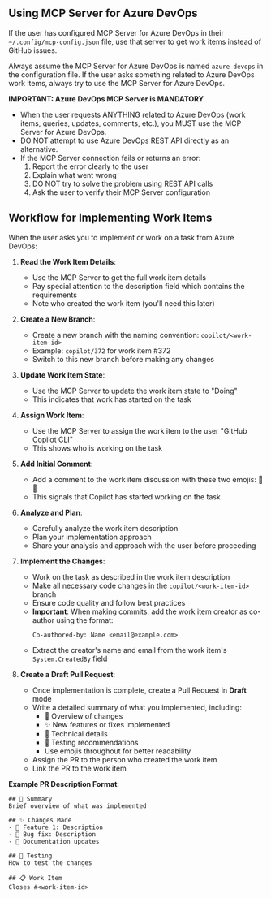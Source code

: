 ## Using MCP Server for Azure DevOps

If the user has configured MCP Server for Azure DevOps in their `~/.config/mcp-config.json` file, use that server to get work items instead of GitHub issues.

Always assume the MCP Server for Azure DevOps is named `azure-devops` in the configuration file. If the user asks something related to Azure DevOps work items, always try to use the MCP Server for Azure DevOps.

**IMPORTANT: Azure DevOps MCP Server is MANDATORY**
- When the user requests ANYTHING related to Azure DevOps (work items, queries, updates, comments, etc.), you MUST use the MCP Server for Azure DevOps.
- DO NOT attempt to use Azure DevOps REST API directly as an alternative.
- If the MCP Server connection fails or returns an error:
  1. Report the error clearly to the user
  2. Explain what went wrong
  3. DO NOT try to solve the problem using REST API calls
  4. Ask the user to verify their MCP Server configuration

## Workflow for Implementing Work Items

When the user asks you to implement or work on a task from Azure DevOps:

1. **Read the Work Item Details**:
   - Use the MCP Server to get the full work item details
   - Pay special attention to the description field which contains the requirements
   - Note who created the work item (you'll need this later)

2. **Create a New Branch**:
   - Create a new branch with the naming convention: `copilot/<work-item-id>`
   - Example: `copilot/372` for work item #372
   - Switch to this new branch before making any changes

3. **Update Work Item State**:
   - Use the MCP Server to update the work item state to "Doing"
   - This indicates that work has started on the task

4. **Assign Work Item**:
   - Use the MCP Server to assign the work item to the user "GitHub Copilot CLI"
   - This shows who is working on the task

5. **Add Initial Comment**:
   - Add a comment to the work item discussion with these two emojis: 👀🤖
   - This signals that Copilot has started working on the task

6. **Analyze and Plan**:
   - Carefully analyze the work item description
   - Plan your implementation approach
   - Share your analysis and approach with the user before proceeding

7. **Implement the Changes**:
   - Work on the task as described in the work item description
   - Make all necessary code changes in the `copilot/<work-item-id>` branch
   - Ensure code quality and follow best practices
   - **Important**: When making commits, add the work item creator as co-author using the format:
     ```
     Co-authored-by: Name <email@example.com>
     ```
   - Extract the creator's name and email from the work item's `System.CreatedBy` field

8. **Create a Draft Pull Request**:
   - Once implementation is complete, create a Pull Request in **Draft** mode
   - Write a detailed summary of what you implemented, including:
     - 📝 Overview of changes
     - ✨ New features or fixes implemented
     - 🔧 Technical details
     - 🧪 Testing recommendations
     - Use emojis throughout for better readability
   - Assign the PR to the person who created the work item
   - Link the PR to the work item

**Example PR Description Format**:
```
## 🎯 Summary
Brief overview of what was implemented

## ✨ Changes Made
- 🔧 Feature 1: Description
- 🐛 Bug fix: Description
- 📝 Documentation updates

## 🧪 Testing
How to test the changes

## 📋 Work Item
Closes #<work-item-id>
```


